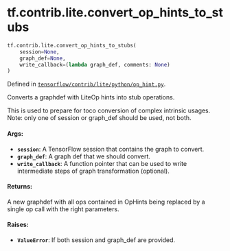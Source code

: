 <div itemscope itemtype="http://developers.google.com/ReferenceObject">
<meta itemprop="name" content="tf.contrib.lite.convert_op_hints_to_stubs" />
<meta itemprop="path" content="Stable" />
</div>

# tf.contrib.lite.convert_op_hints_to_stubs

``` python
tf.contrib.lite.convert_op_hints_to_stubs(
    session=None,
    graph_def=None,
    write_callback=(lambda graph_def, comments: None)
)
```



Defined in [`tensorflow/contrib/lite/python/op_hint.py`](/code/stable/tensorflow/contrib/lite/python/op_hint.py).

Converts a graphdef with LiteOp hints into stub operations.

This is used to prepare for toco conversion of complex intrinsic usages.
Note: only one of session or graph_def should be used, not both.

#### Args:

* <b>`session`</b>: A TensorFlow session that contains the graph to convert.
* <b>`graph_def`</b>: A graph def that we should convert.
* <b>`write_callback`</b>: A function pointer that can be used to write intermediate
    steps of graph transformation (optional).

#### Returns:

A new graphdef with all ops contained in OpHints being replaced by
a single op call with the right parameters.

#### Raises:

* <b>`ValueError`</b>: If both session and graph_def are provided.